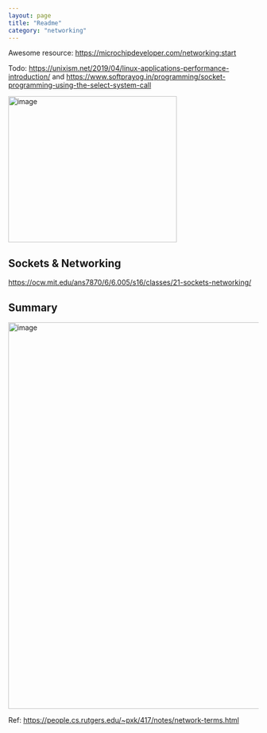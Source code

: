 ```yaml
---
layout: page
title: "Readme"
category: "networking"
---
```


Awesome resource: https://microchipdeveloper.com/networking:start

Todo: https://unixism.net/2019/04/linux-applications-performance-introduction/ and https://www.softprayog.in/programming/socket-programming-using-the-select-system-call 

<img width="339" height="294" alt="image" src="https://github.com/user-attachments/assets/601b396b-1b2d-437d-b2b1-146ebd04d32e" />


## Sockets & Networking 

https://ocw.mit.edu/ans7870/6/6.005/s16/classes/21-sockets-networking/

## Summary

<img width="778" alt="image" src="https://github.com/user-attachments/assets/ec2a2ceb-0bfc-4ce8-a478-4dbd3e36808a">

Ref: https://people.cs.rutgers.edu/~pxk/417/notes/network-terms.html 
